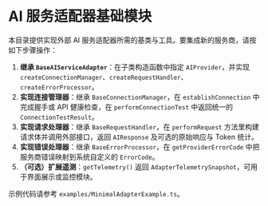 ﻿# AI 服务适配器基础模块

本目录提供实现外部 AI 服务适配器所需的基类与工具。要集成新的服务商，请按如下步骤操作：

1. **继承 `BaseAIServiceAdapter`**：在子类构造函数中指定 `AIProvider`，并实现 `createConnectionManager`、`createRequestHandler`、`createErrorProcessor`。
2. **实现连接管理器**：继承 `BaseConnectionManager`，在 `establishConnection` 中完成握手或 API 健康检查，在 `performConnectionTest` 中返回统一的 `ConnectionTestResult`。
3. **实现请求处理器**：继承 `BaseRequestHandler`，在 `performRequest` 方法里构建请求体并调用外部接口，返回 `AIResponse` 及可选的原始响应与 Token 统计。
4. **实现错误处理器**：继承 `BaseErrorProcessor`，在 `getProviderErrorCode` 中把服务商错误映射到系统自定义的 `ErrorCode`。
5. **（可选）扩展遥测**：`getTelemetry()` 返回 `AdapterTelemetrySnapshot`，可用于界面展示或监控模块。

示例代码请参考 `examples/MinimalAdapterExample.ts`。
